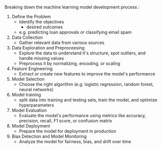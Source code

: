 Breaking down the machine learning model development process : 
1. Define the Problem
	- Identify the objectives
		- desired outcomes
	- e.g. predicting loan approvals or classifying email spam
2. Data Collection
	- Gather relevant data from various sources 
3. Data Exploration and Preproceesing
	- Explore the data to understand it's structure, spot outliers, and handle missing values 
	- Preprocess it by normalizing, encoding, or scaling
4. Feature Engineering
	- Extract or create new features to improve the model's performance 
5. Model Selection
	- Choose the right algorithm (e.g. logistic regression, random forest, neural networks)
6. Model training
	- split data into training and testing sets, train the model, and optimize hyperparameters
7. Model Evaluation
	- Evaluate the model's performance using metrics like accuracy, precision, recall, F1 score, or confusion matrix
8. Model Deployment
	- Prepare the model for deployment in production
9. Bias Detection and Model Monitoring
	- Analyze the model for fairness, bias, and drift over time